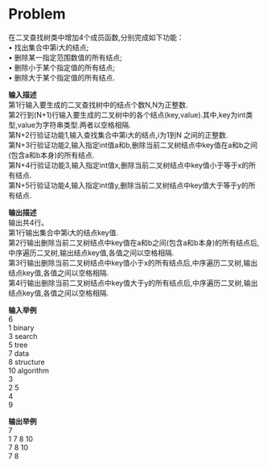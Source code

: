 # Problem 

在二叉查找树类中增加4个成员函数,分别完成如下功能：<br/>
•	找出集合中第i大的结点;<br/>
•	删除某一指定范围数值的所有结点;<br/>
•	删除小于某个指定值的所有结点;<br/>
•	删除大于某个指定值的所有结点.

**输入描述**<br/>
第1行输入要生成的二叉查找树中的结点个数N,N为正整数.<br/>
第2行到(N+1)行输入要生成的二叉树中的各个结点(key,value).其中,key为int类型,value为字符串类型.两者以空格相隔.<br/>
第N+2行验证功能1,输入查找集合中第i大的结点,i为1到N 之间的正整数.<br/>
第N+3行验证功能2,输入指定int值a和b,删除当前二叉树结点中key值在a和b之间(包含a和b本身)的所有结点.<br/>
第N+4行验证功能3,输入指定int值x,删除当前二叉树结点中key值小于等于x的所有结点.<br/>
第N+5行验证功能4,输入指定int值y,删除当前二叉树结点中key值大于等于y的所有结点.

**输出描述**<br/>
输出共4行。<br/>
第1行输出集合中第i大的结点key值.<br/>
第2行输出删除当前二叉树结点中key值在a和b之间(包含a和b本身)的所有结点后,中序遍历二叉树,输出结点key值,各值之间以空格相隔.<br/>
第3行输出删除当前二叉树结点中key值小于x的所有结点后,中序遍历二叉树,输出结点key值,各值之间以空格相隔.<br/>
第4行输出删除当前二叉树结点中key值大于y的所有结点后,中序遍历二叉树,输出结点key值,各值之间以空格相隔.

**输入举例**<br/>
6<br/>
1 binary<br/>
3 search<br/>
5 tree<br/>
7 data<br/>
8 structure<br/>
10 algorithm<br/>
3<br/>
2 5<br/>
4<br/>
9

**输出举例**<br/>
7<br/>
1 7 8 10<br/>
7 8 10<br/>
7 8
